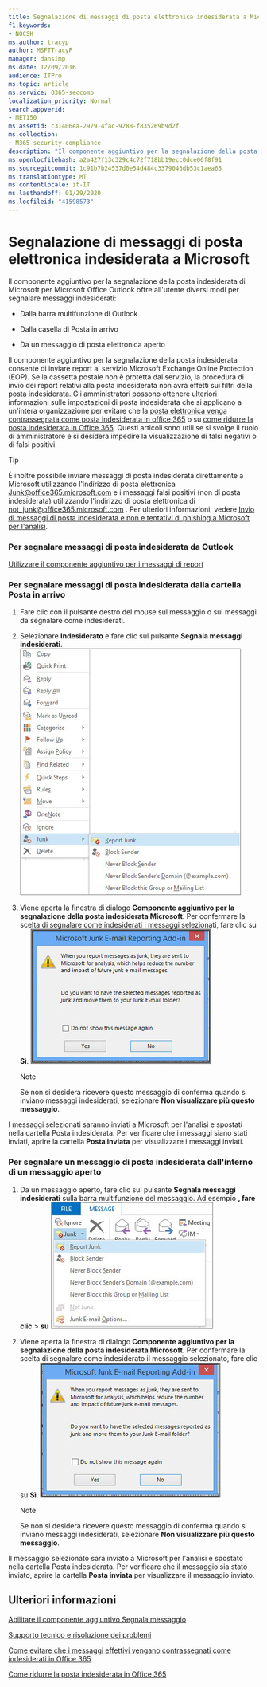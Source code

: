 ```yaml
---
title: Segnalazione di messaggi di posta elettronica indesiderata a Microsoft
f1.keywords:
- NOCSH
ms.author: tracyp
author: MSFTTracyP
manager: dansimp
ms.date: 12/09/2016
audience: ITPro
ms.topic: article
ms.service: O365-seccomp
localization_priority: Normal
search.appverid:
- MET150
ms.assetid: c31406ea-2979-4fac-9288-f835269b9d2f
ms.collection:
- M365-security-compliance
description: "Il componente aggiuntivo per la segnalazione della posta indesiderata di Microsoft per Microsoft Office Outlook offre all'utente diversi modi per segnalare messaggi indesiderati:"
ms.openlocfilehash: a2a427f13c329c4c72f718bb19ecc0dce06f8f91
ms.sourcegitcommit: 1c91b7b24537d0e54d484c3379043db53c1aea65
ms.translationtype: MT
ms.contentlocale: it-IT
ms.lasthandoff: 01/29/2020
ms.locfileid: "41598573"
---
```

# <a name="report-junk-email-messages-to-microsoft"></a>Segnalazione di messaggi di posta elettronica indesiderata a Microsoft

Il componente aggiuntivo per la segnalazione della posta indesiderata di Microsoft per Microsoft Office Outlook offre all'utente diversi modi per segnalare messaggi indesiderati:

- Dalla barra multifunzione di Outlook

- Dalla casella di Posta in arrivo

- Da un messaggio di posta elettronica aperto

Il componente aggiuntivo per la segnalazione della posta indesiderata consente di inviare report al servizio Microsoft Exchange Online Protection (EOP). Se la cassetta postale non è protetta dal servizio, la procedura di invio dei report relativi alla posta indesiderata non avrà effetti sui filtri della posta indesiderata. Gli amministratori possono ottenere ulteriori informazioni sulle impostazioni di posta indesiderata che si applicano a un'intera organizzazione per evitare che la [posta elettronica venga contrassegnata come posta indesiderata in office 365](prevent-email-from-being-marked-as-spam.md) o su [come ridurre la posta indesiderata in Office 365](reduce-spam-email.md). Questi articoli sono utili se si svolge il ruolo di amministratore e si desidera impedire la visualizzazione di falsi negativi o di falsi positivi.

> [!TIP]
> È inoltre possibile inviare messaggi di posta indesiderata direttamente a Microsoft utilizzando l'indirizzo di posta elettronica [Junk@office365.microsoft.com](mailto:junk@office365.microsoft.com) e i messaggi falsi positivi (non di posta indesiderata) utilizzando l'indirizzo di posta elettronica di [not_junk@office365.microsoft.com](mailto:not_junk@office365.microsoft.com) . Per ulteriori informazioni, vedere [Invio di messaggi di posta indesiderata e non e tentativi di phishing a Microsoft per l'analisi](submit-spam-non-spam-and-phishing-scam-messages-to-microsoft-for-analysis.md).

### <a name="to-report-junk-email-messages-from-outlook"></a>Per segnalare messaggi di posta indesiderata da Outlook

[Utilizzare il componente aggiuntivo per i messaggi di report](https://support.office.com/article/b5caa9f1-cdf3-4443-af8c-ff724ea719d2)

### <a name="to-report-junk-email-messages-from-your-inbox"></a>Per segnalare messaggi di posta indesiderata dalla cartella Posta in arrivo

1. Fare clic con il pulsante destro del mouse sul messaggio o sui messaggi da segnalare come indesiderati.

2. Selezionare **Indesiderato** e fare clic sul pulsante **Segnala messaggi indesiderati**.
    ![Segnalazione dei messaggi di posta indesiderata dalla cartella Posta in arrivo](../media/EOP-Outlook-Junk-Reporting-Tool-3.jpg)

3. Viene aperta la finestra di dialogo **Componente aggiuntivo per la segnalazione della posta indesiderata Microsoft**. Per confermare la scelta di segnalare come indesiderati i messaggi selezionati, fare clic su **Sì**.
    ![Conferma della segnalazione come posta indesiderata](../media/EOP-Outlook-Junk-Reporting-Tool-2.jpg)

    > [!NOTE]
    > Se non si desidera ricevere questo messaggio di conferma quando si inviano messaggi indesiderati, selezionare **Non visualizzare più questo messaggio**.

I messaggi selezionati saranno inviati a Microsoft per l'analisi e spostati nella cartella Posta indesiderata. Per verificare che i messaggi siano stati inviati, aprire la cartella **Posta inviata** per visualizzare i messaggi inviati.

### <a name="to-report-a-junk-email-message-from-within-an-opened-message"></a>Per segnalare un messaggio di posta indesiderata dall'interno di un messaggio aperto

1. Da un messaggio aperto, fare clic sul pulsante **Segnala messaggi indesiderati** sulla barra multifunzione del messaggio. Ad esempio **, fare clic** \> **su** ![report di posta indesiderata report di posta indesiderata da un messaggio](../media/EOP-Outlook-Junk-Reporting-Tool-4.jpg)

2. Viene aperta la finestra di dialogo **Componente aggiuntivo per la segnalazione della posta indesiderata Microsoft**. Per confermare la scelta di segnalare come indesiderato il messaggio selezionato, fare clic su **Sì**.
    ![Conferma della segnalazione come posta indesiderata](../media/EOP-Outlook-Junk-Reporting-Tool-2.jpg)

    > [!NOTE]
    > Se non si desidera ricevere questo messaggio di conferma quando si inviano messaggi indesiderati, selezionare **Non visualizzare più questo messaggio**.

Il messaggio selezionato sarà inviato a Microsoft per l'analisi e spostato nella cartella Posta indesiderata. Per verificare che il messaggio sia stato inviato, aprire la cartella **Posta inviata** per visualizzare il messaggio inviato.

## <a name="for-more-information"></a>Ulteriori informazioni

[Abilitare il componente aggiuntivo Segnala messaggio](enable-the-report-message-add-in.md)

[Supporto tecnico e risoluzione dei problemi](troubleshooting-and-support-information.md)

[Come evitare che i messaggi effettivi vengano contrassegnati come indesiderati in Office 365](prevent-email-from-being-marked-as-spam.md)

[Come ridurre la posta indesiderata in Office 365](reduce-spam-email.md)
